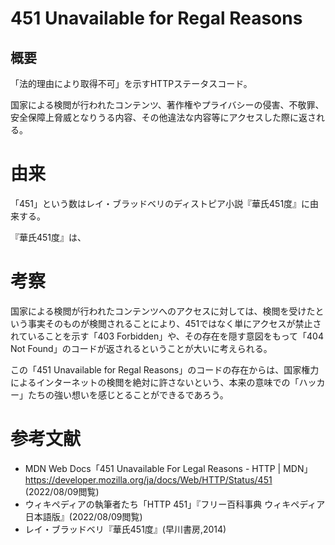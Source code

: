# 451 Unavailable for Regal Reasons

## 概要
「法的理由により取得不可」を示すHTTPステータスコード。

国家による検閲が行われたコンテンツ、著作権やプライバシーの侵害、不敬罪、安全保障上脅威となりうる内容、その他違法な内容等にアクセスした際に返される。

# 由来
「451」という数はレイ・ブラッドベリのディストピア小説『華氏451度』に由来する。

『華氏451度』は、

# 考察
国家による検閲が行われたコンテンツへのアクセスに対しては、検閲を受けたという事実そのものが検閲されることにより、451ではなく単にアクセスが禁止されていることを示す「403 Forbidden」や、その存在を隠す意図をもって「404 Not Found」のコードが返されるということが大いに考えられる。

この「451 Unavailable for Regal Reasons」のコードの存在からは、国家権力によるインターネットの検閲を絶対に許さないという、本来の意味での「ハッカー」たちの強い想いを感じとることができるであろう。

# 参考文献
- MDN Web Docs「451 Unavailable For Legal Reasons - HTTP | MDN」https://developer.mozilla.org/ja/docs/Web/HTTP/Status/451 (2022/08/09閲覧)
- ウィキペディアの執筆者たち「HTTP 451」『フリー百科事典 ウィキペディア日本語版』(2022/08/09閲覧)
- レイ・ブラッドベリ『華氏451度』(早川書房,2014)